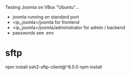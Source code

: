 Testing Joomla on VBox "Ubuntu"...
- joomla running on standard port
- <ip_joomla>/joomla for frontend
- <ip_joomla>/joomla/administrator for admin / backend
- passwords see .env

# sftp
npm install ssh2-sftp-client@^8.0.0
npm install
